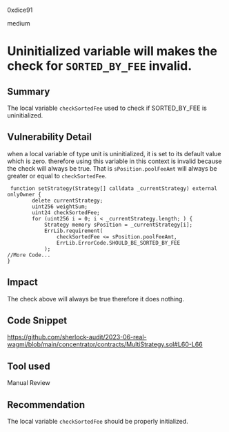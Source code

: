 0xdice91

medium

# Uninitialized variable will makes the check for `SORTED_BY_FEE` invalid.

## Summary
The local variable `checkSortedFee` used to check if SORTED_BY_FEE is uninitialized.
## Vulnerability Detail
when a local variable of type unit is uninitialized, it is set to its default value which is zero. therefore using this variable in this context is invalid because the check will always be true. That is `sPosition.poolFeeAmt` will always be greater or equal to `checkSortedFee`. 
```solidity
 function setStrategy(Strategy[] calldata _currentStrategy) external onlyOwner {
        delete currentStrategy;
        uint256 weightSum;
        uint24 checkSortedFee;
        for (uint256 i = 0; i < _currentStrategy.length; ) {
            Strategy memory sPosition = _currentStrategy[i];
            ErrLib.requirement(
                checkSortedFee <= sPosition.poolFeeAmt,
                ErrLib.ErrorCode.SHOULD_BE_SORTED_BY_FEE
            );
//More Code...
}
```
## Impact
The check above will always be true therefore it does nothing.

## Code Snippet
https://github.com/sherlock-audit/2023-06-real-wagmi/blob/main/concentrator/contracts/MultiStrategy.sol#L60-L66
## Tool used
Manual Review

## Recommendation
The local variable `checkSortedFee` should be properly initialized.
